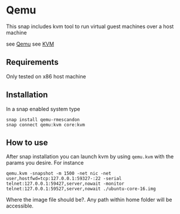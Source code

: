 # Qemu

This snap includes kvm tool to run virtual guest machines over a host machine

see [Qemu](https://www.qemu.org/)
see [KVM](https://wiki.qemu.org/Features/KVM)

## Requirements

Only tested on x86 host machine

## Installation

In a snap enabled system type

```
snap install qemu-rmescandon 
snap connect qemu:kvm core:kvm
```

## How to use

After snap installation you can launch kvm by using ```qemu.kvm``` with the params you desire.
For instance

```
qemu.kvm -snapshot -m 1500 -net nic -net user,hostfwd=tcp:127.0.0.1:59327-:22 -serial telnet:127.0.0.1:59427,server,nowait -monitor telnet:127.0.0.1:59527,server,nowait ./ubuntu-core-16.img
```

Where the image file should be?. Any path within home folder will be accessible.